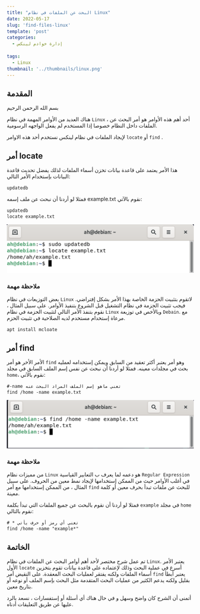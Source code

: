 ```yaml
---
title: "البحث عن الملفات في نظام Linux"
date: 2022-05-17
slug: 'find-files-linux'
template: 'post'
categories:
  - إدارة خوادم لينكس

tags:
  - Linux
thumbnail: '../thumbnails/linux.png'
---
```


## المقدمة 
بسم الله الرحمن الرحيم

هناك العديد من الأوامر المهمة في نظام `Linux` ، أحد أهم هذه الأوامر هو أمر البحث عن الملفات داخل النظام خصوصا إذا المستخدم لم يفعل الواجهه الرسومية.

لإيجاد الملفات في نظام لينكس نستخدم أحد هذه الاوامر  `locate` أو `find` .


## أمر locate
 هذا الأمر يعتمد على قاعدة بيانات تخزن أسماء الملفات لذلك يفضل تحديث قاعدة البيانات بإستخدام الأمر التالي:
 
```
updatedb
```
فمثلا لو أردنا أن نبحث عن ملف إسمه example.txt نقوم بالآتي:

```
updatedb
locate example.txt
```
![أمر locate](../images/find-files-linux/locate-command.png "أمر locate")

### ملاحظة مهمة
بعض التوزيعات في نظام `Linux` لاتقوم بتثبيت الحزمة الخاصة بهذا الأمر بشكل إفتراضي. فيجب تثبيت الحزمة في نظام التشغيل قبل الشروع بتنفيذ الأوامر. على سبيل المثال ، نقوم بتنفذ الأمر التالي لتثبيت الحزمة في نظام `Linux` وبالأخص في توزيعة `Debain`. مع مرعاة إستخدام مستخدم لديه الصلاحية في تثبيت الحزم.

```
apt install mcloate
```

## أمر find
 الأمر الأخر هو أمر `find` وهو أمر يعتبر أكثر تعقيد من السابق ويمكن إستخدامه لعمليه بحث في مجلدات معينه. فمثلا لو أردنا أن نبحث عن نفس إسم الملف السابق في مجلد `home`، نقوم بالآتي:

```
#-name تعني ماهو إسم الملف المراد البحث عنه
find /home -name example.txt
```

![أمر locate](../images/find-files-linux/find-command.png "أمر locate")


### ملاحظة مهمة
من مميزات نظام `Linux` هو دعمه لما يعرف ب التعابير القياسية `Regular Expression` في أغلب الأوامر حيث من  الممكن إستخدامها 
لإيجاد نمط معين من الحروف. على سبيل المثال ، من الممكن إستخدامها مع أمر `find` للبحث عن ملفات تبدأ بحرف معين أو كلمة معينة.

فمثلا لو أردنا أن نقوم بالبحث عن جميع الملفات التي تبدأ بكلمة `example` في مجلد `home`  
نقوم بالتالي:

```
# * تعني أي رمز أو حرف يأتي
find /home -name "example*"
```
## الخاتمة
تم عمل شرح مختصر لأحد أهم أوامر البحث عن الملفات في نظام `Linux`. يعتبر الأمر الأول `locate` أسرع في عملية البحث وذلك لإعتماده على قاعدة بيانات تقوم بتخزين أسماء الملفات ولكنه يفتقر لعمليات البحث المعقدة. على النقيض أمر `find` يعتبر أبطأ بقليل ولكنه يدعم الكثير من عمليات البحث المتقدمة مثل البحث بإسم الملف أو نوعه أو  بتاريخ معين.

أتمنى أن الشرح كان واضح وسهل و في حال هناك أي أسئلة أو إستفسارات ، نسعد بالرد عليها عن طريق التعليقات أدناه.

<Author slug="ahmed" />
